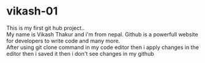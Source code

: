 # vikash-01
This is my first git hub project..
<br>
My name is Vikash Thakur and i'm from nepal. Github is a powerfull website for developers to write code and many more.
<br>
After using git clone command in my code editor then i apply changes in the editor then i saved it then i don't see changes in my github 
